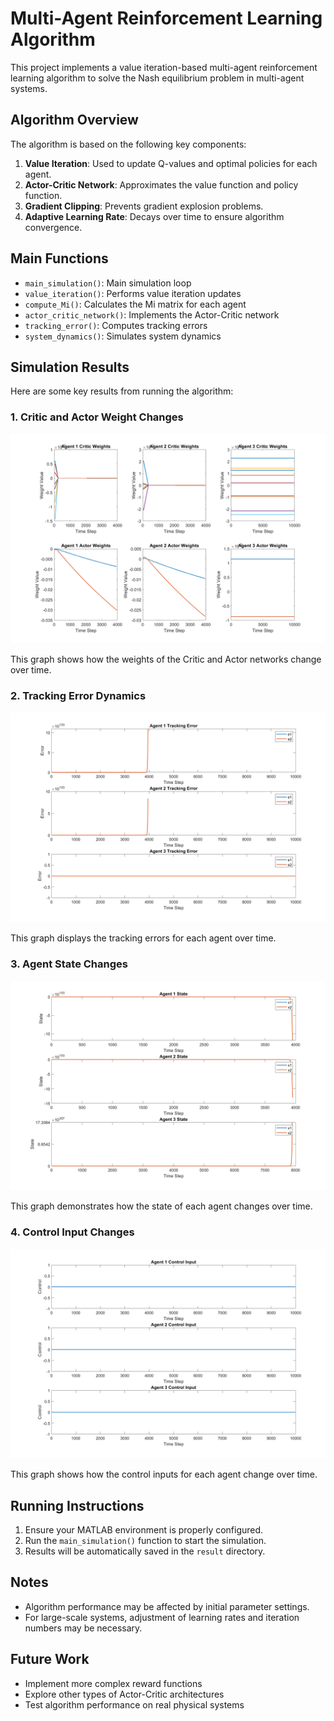 # Multi-Agent Reinforcement Learning Algorithm

This project implements a value iteration-based multi-agent reinforcement learning algorithm to solve the Nash equilibrium problem in multi-agent systems.

## Algorithm Overview

The algorithm is based on the following key components:

1. **Value Iteration**: Used to update Q-values and optimal policies for each agent.
2. **Actor-Critic Network**: Approximates the value function and policy function.
3. **Gradient Clipping**: Prevents gradient explosion problems.
4. **Adaptive Learning Rate**: Decays over time to ensure algorithm convergence.

## Main Functions

- `main_simulation()`: Main simulation loop
- `value_iteration()`: Performs value iteration updates
- `compute_Mi()`: Calculates the Mi matrix for each agent
- `actor_critic_network()`: Implements the Actor-Critic network
- `tracking_error()`: Computes tracking errors
- `system_dynamics()`: Simulates system dynamics

## Simulation Results

Here are some key results from running the algorithm:

### 1. Critic and Actor Weight Changes

![Weights Change](result/weights_change.png)

This graph shows how the weights of the Critic and Actor networks change over time.

### 2. Tracking Error Dynamics

![Tracking Errors](result/tracking_errors.png)

This graph displays the tracking errors for each agent over time.

### 3. Agent State Changes

![Agent States](result/agent_states.png)

This graph demonstrates how the state of each agent changes over time.

### 4. Control Input Changes

![Control Inputs](result/control_inputs.png)

This graph shows how the control inputs for each agent change over time.

## Running Instructions

1. Ensure your MATLAB environment is properly configured.
2. Run the `main_simulation()` function to start the simulation.
3. Results will be automatically saved in the `result` directory.

## Notes

- Algorithm performance may be affected by initial parameter settings.
- For large-scale systems, adjustment of learning rates and iteration numbers may be necessary.

## Future Work

- Implement more complex reward functions
- Explore other types of Actor-Critic architectures
- Test algorithm performance on real physical systems

